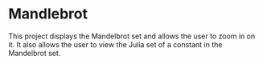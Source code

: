 # Mandlebrot

This project displays the Mandelbrot set and allows the user to zoom in on it.  It also allows the user to view the Julia set of a constant in the Mandelbrot set.
